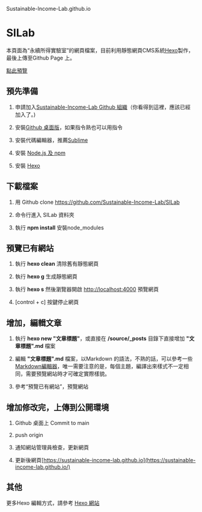 Sustainable-Income-Lab.github.io


# SILab
 

 本頁面為“永續所得實驗室”的網頁檔案，目前利用靜態網頁CMS系統[Hexo](https://hexo.io/docs/writing.html)製作，最後上傳至Github Page 上。

 [點此預覽](https://sustainable-income-lab.github.io)


## 預先準備

1. 申請加入[Sustainable-Income-Lab Github 組織](https://github.com/Sustainable-Income-Lab)（你看得到這裡，應該已經加入了。)

2. 安裝[Github 桌面版](https://desktop.github.com/)，如果指令熟也可以用指令

3. 安裝代碼編輯器，推薦[Sublime](https://www.sublimetext.com/)

4. 安裝 [Node.js 及 npm](https://nodejs.org/)

5. 安裝 [Hexo](https://hexo.io/zh-tw/docs/)


## 下載檔案

1. 用 Github clone https://github.com/Sustainable-Income-Lab/SILab

2. 命令行進入 SILab 資料夾

3. 執行 **npm install** 安裝node_modules


## 預覽已有網站

1. 執行 **hexo clean** 清除舊有靜態網頁

2. 執行 **hexo g** 生成靜態網頁

3. 執行 **hexo s** 然後瀏覽器開啟 [http://localhost:4000](http://localhost:4000) 預覽網頁

4. [control + c] 按鍵停止網頁 


## 增加，編輯文章

1. 執行 **hexo new "文章標題"**，或直接在 **/source/_posts** 目錄下直接增加 **"文章標題".md** 檔案

2. 編輯 **"文章標題".md** 檔案，以Markdown 的語法，不熟的話，可以參考一些 [Markdown編輯器](https://www.mdeditor.tw/)，唯一需要注意的是，每個主題，編譯出來樣式不一定相同，需要預覽網站時才可確定實際樣貌。

3. 參考“預覽已有網站”，預覽網站


## 增加修改完，上傳到公開環境

1. Github 桌面上 Commit to main

2. push origin

3. 通知網站管理員檢查，更新網頁

4. 更新後網頁[https://sustainable-income-lab.github.io](https://sustainable-income-lab.github.io/)

## 其他

更多Hexo 編輯方式，請參考 [Hexo 網站](https://hexo.io/docs/writing.html)